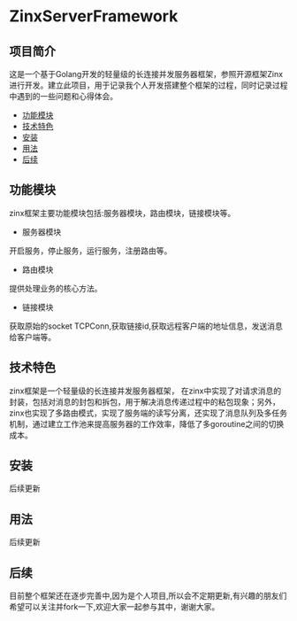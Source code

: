 # ZinxServerFramework
## 项目简介
这是一个基于Golang开发的轻量级的长连接并发服务器框架，参照开源框架Zinx进行开发。建立此项目，用于记录我个人开发搭建整个框架的过程，同时记录过程中遇到的一些问题和心得体会。

+ [功能模块](#功能模块)
+ [技术特色](#技术特色)
+ [安装](#安装)
+ [用法](#用法)
+ [后续](#后续)



## 功能模块

zinx框架主要功能模块包括:服务器模块，路由模块，链接模块等。

+ 服务器模块

开启服务，停止服务，运行服务，注册路由等。

+ 路由模块

提供处理业务的核心方法。

+ 链接模块

获取原始的socket TCPConn,获取链接id,获取远程客户端的地址信息，发送消息给客户端等。

## 技术特色
zinx框架是一个轻量级的长连接并发服务器框架， 在zinx中实现了对请求消息的封装，包括对消息的封包和拆包，用于解决消息传递过程中的粘包现象；另外，zinx也实现了多路由模式，实现了服务端的读写分离，还实现了消息队列及多任务机制，通过建立工作池来提高服务器的工作效率，降低了多goroutine之间的切换成本。

## 安装
后续更新

## 用法
后续更新

## 后续
目前整个框架还在逐步完善中,因为是个人项目,所以会不定期更新,有兴趣的朋友们希望可以关注并fork一下,欢迎大家一起参与其中，谢谢大家。


